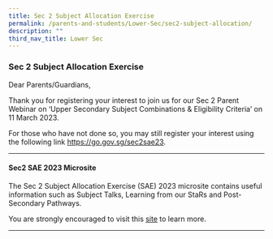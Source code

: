 ```yaml
---
title: Sec 2 Subject Allocation Exercise
permalink: /parents-and-students/Lower-Sec/sec2-subject-allocation/
description: ""
third_nav_title: Lower Sec
---
```

### Sec 2 Subject Allocation Exercise

Dear Parents/Guardians,

Thank you for registering your interest to join us for our Sec 2 Parent Webinar on ‘Upper Secondary Subject Combinations & Eligibility Criteria’ on 11 March 2023.

For those who have not done so, you may still register your interest using the following link https://go.gov.sg/sec2sae23.

<hr>

#### Sec2 SAE 2023 Microsite

The Sec 2 Subject Allocation Exercise (SAE) 2023 microsite contains useful information such as Subject Talks, Learning from our StaRs and Post-Secondary Pathways.

You are strongly encouraged to visit this [site](https://sites.google.com/moe.edu.sg/2023-sae/home) to learn more.

<hr>